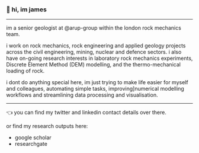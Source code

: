 ### :raising_hand: hi, im james

---

im a senior geologist at @arup-group within the london rock mechanics team. 

i work on rock mechanics, rock engineering and applied geology projects across the civil engineering, mining, nuclear and defence sectors. i also have on-going research interests in laboratory rock mechanics experiments, Discrete Element Method (DEM) modelling, and the thermo-mechanical loading of rock.

i dont do anything special here, im just trying to make life easier for myself and colleagues, automating simple tasks, improving]numerical modelling workflows and streamlining data processing and visualisation.

---

:point_left: you can find my twitter and linkedin contact details over there.

or find my research outputs here:

- google scholar
- researchgate
